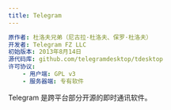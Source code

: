 ```yaml
---
title: Telegram
---
```


```YAML
原作者: 杜洛夫兄弟（尼古拉·杜洛夫、保罗·杜洛夫）
开发者: Telegram FZ LLC
初始版本: 2013年8月14日
源代码库: github.com/telegramdesktop/tdesktop
许可协议:
    - 用户端: GPL v3
    - 服务器端: 专有软件
```

Telegram 是跨平台部分开源的即时通讯软件。

